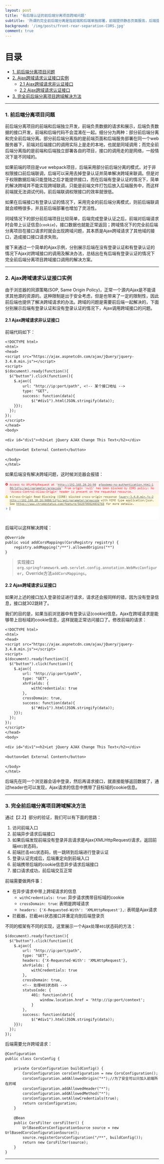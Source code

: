 ```yaml
---
layout: post
title: '有后端认证的前后端分离项目跨域问题'
subtitle: '所谓的完全前后端分离是指前端和后端单独部署，前端提供静态页面服务，后端提供接口服务，二者不在同一个域下。这种前后端分离的方式在接口调用的时候会出现跨域问题，需要前端和后端配合处理才能够解决。本文提供了一个在后端服务有登录验证的情况下前端和后端处理方案，解决跨域问题。'
background: '/img/posts/front-rear-separation-CORS.jpg'
comment: true
---
```


# 目录

- [1. 前后端分离项目问题](#1)
- [2. Ajax跨域请求认证接口实例](#2)
    - [2.1 Ajax跨域请求非认证接口](#2.1)
    - [2.2 Ajax跨域请求认证接口](#2.2)
- [3. 完全前后端分离项目跨域解决方法](#3)

---

<h3 id="1">1. 前后端分离项目问题</h3>

前后端分离项目的前端和后端独立开发，前端负责数据的请求和展示，后端负责数据的接口开发，前端和后端代码不会混淆在一起。细分分为两种：部分前后端分离和完全前后端分离。部分前后端分离指的是前端页面和后端服务部署在同一个web服务器下，前端对后端接口的调用实际上是走的本地，也就是同域调用；而完全前后端分离指的是前端和后端独立部署各自的项目，接口的调用走的是网络，一般情况下是不同域的。

如果前端的项目是vue webpack项目，后端采用部分前后端分离的模式，对于非权限接口前后端联调，后端可以采用去掉登录认证并简单解决跨域来联调。但是对于权限数据后端只能登陆之后才能提供接口，而在后端有登录认证的情况下，简单的解决跨域并不能实现跨域联调，只能是前端文件打包后放入后端服务中，而这样前端就无法调试代码，前后端联调权限接口的效率就很低。

如果在后端接口有登录认证的情况下，采用完全的前后端分离模式，则前后端联调就会顺畅很多，并且前后端部署也增加了灵活性。

同域情况下的部分前后端项目比较简单，后端完成登录认证之后，前端对后端请求时会带上认证信息(`cookie`)，接口数据也就能正常返回；跨域情况下的完全前后端分离项目在接口请求时就会出现跨域问题，其本质是Ajax跨域请求了其他域的接口，造成接口接口请求失败。

接下来通过一个简单的Ajax示例，分别展示后端在没有登录认证和有登录认证的情况下Ajax对跨域接口的调用及解决办法，总结出在有后端有登录认证的情况下完全前后端分离项目跨域接口调用的解决方案。

---

<h3 id="2">2. Ajax跨域请求认证接口实例</h3>

由于浏览器的同源策略(SOP, Same Origin Policy)，正常一个源内Ajax是不能请求其他源的资源的。这种限制是出于安全考虑，但是也带来了一定的限制性，因此前后端也提供了解决跨域请求的办法。跨域的问题是需要前后端一起解决的，下面分别展示后端有登录认证和没有登录认证的情况下，Ajax调用跨域接口的问题。

<h4 id="2.1">2.1 Ajax跨域请求非认证接口</h4>

前端代码如下：

    <!DOCTYPE html>
    <html>
    <head>
    <script src="https://ajax.aspnetcdn.com/ajax/jQuery/jquery-3.4.0.min.js"></script>
    <script>
    $(document).ready(function(){
      $("button").click(function(){
        $.ajax({
            url: "http://ip:port/path", <!-- 某个接口地址 -->
            type: "GET",
            success: function(data){
                $("#div1").html(JSON.stringify(data));
        }});
      });
    });
    </script>
    </head>
    <body>

    <div id="div1"><h2>Let jQuery AJAX Change This Text</h2></div>

    <button>Get External Content</button>

    </body>
    </html>

如果后端没有解决跨域问题，这时候浏览器会报错：

![front-rear-separation-CORS-error.png](/img/posts/front-rear-separation-CORS-error.png "跨域请求失败")

后端可以这样解决跨域：

    @Override
    public void addCorsMappings(CorsRegistry registry) {
        registry.addMapping("/**").allowedOrigins("*")
    }

> 实现接口`org.springframework.web.servlet.config.annotation.WebMvcConfigurer`，Override方法`addCorsMappings`。

<h4 id="2.2">2.2 Ajax跨域请求认证接口</h4>

如果对上述的接口加入登录验证进行请求，请求还会报同样的错，因为没有登录信息，接口就302跳转了。

我们的目的是，如果当前浏览器中有登录认证(cookie)信息，Ajax在跨域请求是能够带上目标域的cookie信息，这样就能正常访问接口了。修改前端的请求：

    <!DOCTYPE html>
    <html>
    <head>
    <script src="https://ajax.aspnetcdn.com/ajax/jQuery/jquery-3.4.0.min.js"></script>
    <script>
    $(document).ready(function(){
      $("button").click(function(){
        $.ajax({
            url: "http://ip:port/path", 
            type: "GET",
            xhrFields: {
                withCredentials: true
            },
            crossDomain: true,
            success: function(data){
                $("#div1").html(JSON.stringify(data));
        }});
      });
    });
    </script>
    </head>
    <body>

    <div id="div1"><h2>Let jQuery AJAX Change This Text</h2></div>

    <button>Get External Content</button>

    </body>
    </html>

后端先在同一个浏览器会话中登录，然后再请求接口，就直接能够返回数据了，通过header也可以发现，Ajax请求的信息中携带了目标域的cookie信息。

---

<h3 id="3">3. 完全前后端分离项目跨域解决方法</h3>

通过【2.2】部分的验证，我们可以有下面的思路：

1. 访问前端入口
2. 前端异步请求后端接口
3. 如果后端发现前端没有登录并且请求是Ajax(XMLHttpRequest)请求，返回前端`401`状态码，
4. 前端拦击`401`状态码，统一跳转到后端进行登录认证
5. 登录认证完成后，后端重定向到前端入口
6. 前端携带后端的cookie信息异步请求后端接口
7. 接口请求成功，前后端交互正常

前端需要做两件事：

- 在异步请求中带上跨域请求的信息
    - `withCredentials: true`: 异步请求携带目标域的cookie
    - `crossDomain: true`: 表明是跨域请求
    - `headers: {'X-Requested-With': 'XMLHttpRequest'},`: 表明是Ajax请求
- 拦截器，拦截`401`状态接口并重定向到后端登录页
    
不同的框架有不同的实现，这里展示一个Ajax处理`401`状态码的方法：

    $(document).ready(function(){
      $("button").click(function(){
        $.ajax({
            url: "http://ip:port/path", 
            type: "GET",
            headers: {'X-Requested-With': 'XMLHttpRequest'},
            xhrFields: {
                withCredentials: true
            },
            crossDomain: true,
            <!-- 处理401状态码 -->
            statusCode: {
                401: function(xhr){
                    window.location.href = 'http://ip:port/context';
                }
            },
            success: function(data){
                $("#div1").html(JSON.stringify(data));
        }});
      });
    });

后端需要允许跨域请求：

    @Configuration
    public class CorsConfig {

        private CorsConfiguration buildConfig() {
            CorsConfiguration corsConfiguration = new CorsConfiguration();
            corsConfiguration.addAllowedOrigin("*");//为了安全可以只加入前端所在的域
            corsConfiguration.addAllowedHeader("*");
            corsConfiguration.addAllowedMethod("*");
            corsConfiguration.setAllowCredentials(true);
            return corsConfiguration;
        }

        @Bean
        public CorsFilter corsFilter() {
            UrlBasedCorsConfigurationSource source = new UrlBasedCorsConfigurationSource();
            source.registerCorsConfiguration("/**", buildConfig());
            return new CorsFilter(source);
        }
    }

---
